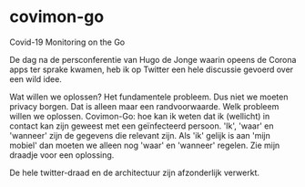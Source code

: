 # covimon-go
Covid-19 Monitoring on the Go


De dag na de persconferentie van Hugo de Jonge waarin opeens de Corona apps ter sprake kwamen, heb ik op Twitter een hele discussie gevoerd over een wild idee.

Wat willen we oplossen? Het fundamentele probleem. Dus niet we moeten privacy borgen. Dat is alleen maar een randvoorwaarde. Welk probleem willen we oplossen.
Covimon-Go: hoe kan ik weten dat ik (wellicht) in contact kan zijn geweest met een geïnfecteerd persoon. 'Ik', 'waar' en 'wanneer' zijn de gegevens die relevant zijn. Als 'ik' gelijk is aan 'mijn mobiel' dan moeten we alleen nog 'waar' en 'wanneer' regelen. Zie mijn draadje voor een oplossing.

De hele twitter-draad en de architectuur zijn afzonderlijk verwerkt.
